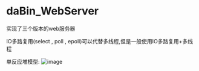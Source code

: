 # daBin_WebServer
实现了三个版本的web服务器

IO多路复用(select , poll , epoll)可以代替多线程,但是一般使用IO多路复用+多线程

单反应堆模型:
![image](https://github.com/1AoB/daBin_WebServer/assets/78208268/dc35c04a-ca01-49a4-9c24-97a84cf4144f)
